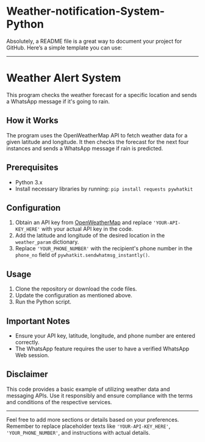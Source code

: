 # Weather-notification-System-Python
Absolutely, a README file is a great way to document your project for GitHub. Here’s a simple template you can use:

---

# Weather Alert System

This program checks the weather forecast for a specific location and sends a WhatsApp message if it's going to rain.

## How it Works

The program uses the OpenWeatherMap API to fetch weather data for a given latitude and longitude. It then checks the forecast for the next four instances and sends a WhatsApp message if rain is predicted.

## Prerequisites

- Python 3.x
- Install necessary libraries by running: `pip install requests pywhatkit`

## Configuration

1. Obtain an API key from [OpenWeatherMap](https://openweathermap.org/api) and replace `'YOUR-API-KEY_HERE'` with your actual API key in the code.
2. Add the latitude and longitude of the desired location in the `weather_param` dictionary.
3. Replace `'YOUR_PHONE_NUMBER'` with the recipient's phone number in the `phone_no` field of `pywhatkit.sendwhatmsg_instantly()`.

## Usage

1. Clone the repository or download the code files.
2. Update the configuration as mentioned above.
3. Run the Python script.

## Important Notes

- Ensure your API key, latitude, longitude, and phone number are entered correctly.
- The WhatsApp feature requires the user to have a verified WhatsApp Web session.

## Disclaimer

This code provides a basic example of utilizing weather data and messaging APIs. Use it responsibly and ensure compliance with the terms and conditions of the respective services.

---

Feel free to add more sections or details based on your preferences. Remember to replace placeholder texts like `'YOUR-API-KEY_HERE'`, `'YOUR_PHONE_NUMBER'`, and instructions with actual details.

